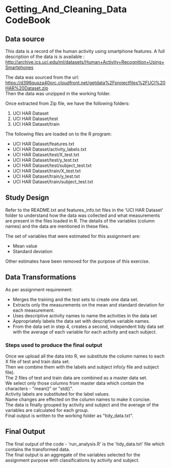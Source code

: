# Getting_And_Cleaning_Data CodeBook

## Data source

This data is a record of the human activity using smartphone features. A full description of the data is is available :
http://archive.ics.uci.edu/ml/datasets/Human+Activity+Recognition+Using+Smartphones 

The data was sourced from the url: https://d396qusza40orc.cloudfront.net/getdata%2Fprojectfiles%2FUCI%20HAR%20Dataset.zip   
Then the data was unzipped in the working folder.

Once extracted from Zip file, we have the following folders:

1. UCI HAR Dataset
2. UCI HAR Dataset/test
3. UCI HAR Dataset/train

The following files are loaded on to the R program:
- UCI HAR Dataset/features.txt
- UCI HAR Dataset/activity_labels.txt
- UCI HAR Dataset/test/X_test.txt
- UCI HAR Dataset/test/y_test.txt
- UCI HAR Dataset/test/subject_test.txt
- UCI HAR Dataset/train/X_test.txt
- UCI HAR Dataset/train/y_test.txt
- UCI HAR Dataset/train/subject_test.txt


## Study Design
Refer to the README.txt and features_info.txt files in the 'UCI HAR Dataset' folder to understand how the data was collected and what measurements are present in the files loaded in R. The details of the variables (column names) and the data are mentioned in these files.

The set of variables that were estimated for this assignment are:

 - Mean value
 - Standard deviation

Other estimates have been removed for the purpose of this exercise.

## Data Transformations

As per assignment requirement: 
 - Merges the training and the test sets to create one data set.
 - Extracts only the measurements on the mean and standard deviation for each measurement. 
 - Uses descriptive activity names to name the activities in the data set
 - Appropriately labels the data set with descriptive variable names. 
 - From the data set in step 4, creates a second, independent tidy data set with the average of each variable for each activity and each subject.

### Steps used to produce the final output
Once we upload all the data into R, we substitute the column names to each X file of test and train data set.  
Then we combine them with the labels and subject info(y file and subject file).  
The 2 files of test and train data are combined as a master data set.  
We select only those columns from master data which contain the characters - "mean()" or "std()".  
Activity labels are substituted for the label values.  
Name changes are effected on the column names to make it concise.  
The data is finally grouped by activity and subject and the average of the variables are calculated for each group.  
Final output is written to the working folder as "tidy_data.txt".  

## Final Output
The final output of the code - 'run_analysis.R' is the 'tidy_data.txt' file which contains the transformed data.  
The final output is an aggregate of the variables selected for the assignment purpose with classifications by activity and subject.
